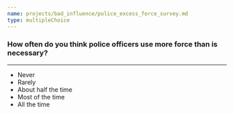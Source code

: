 ```yaml
---
name: projects/bad_influence/police_excess_force_survey.md
type: multipleChoice
---
```


### How often do you think police officers use more force than is necessary?

---

- Never
- Rarely
- About half the time
- Most of the time
- All the time
